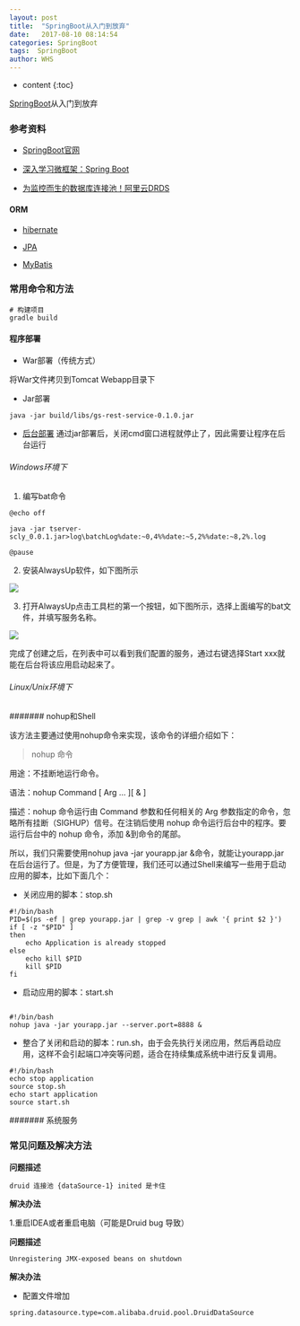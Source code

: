 ```yaml
---
layout: post
title:  "SpringBoot从入门到放弃"
date:   2017-08-10 08:14:54
categories: SpringBoot
tags:  SpringBoot
author: WHS
---
```


* content
{:toc}

[SpringBoot](http://projects.spring.io/spring-boot/)从入门到放弃




### 参考资料

* [SpringBoot官网](http://projects.spring.io/spring-boot/)

* [深入学习微框架：Spring Boot](http://www.infoq.com/cn/articles/microframeworks1-spring-boot)

* [为监控而生的数据库连接池！阿里云DRDS](https://github.com/alibaba/druid)


#### ORM

* [hibernate]()

* [JPA]()

* [MyBatis](https://github.com/mybatis/spring-boot-starter)
  

### 常用命令和方法

```
# 构建项目
gradle build
```
#### 程序部署

* War部署（传统方式）

将War文件拷贝到Tomcat Webapp目录下

* Jar部署

```
java -jar build/libs/gs-rest-service-0.1.0.jar
```
* [后台部署](https://www.cnblogs.com/kedarui/p/6439768.html)
通过jar部署后，关闭cmd窗口进程就停止了，因此需要让程序在后台运行


###### Windows环境下
1. 编写bat命令

```
@echo off

java -jar tserver-scly_0.0.1.jar>log\batchLog%date:~0,4%%date:~5,2%%date:~8,2%.log

@pause
```
2. 安装AlwaysUp软件，如下图所示

![](https://pic4.zhimg.com/50/v2-8c9d646fd06e7b656704fb42b85ba247_hd.jpg)

3. 打开AlwaysUp点击工具栏的第一个按钮，如下图所示，选择上面编写的bat文件，并填写服务名称。

![](https://pic2.zhimg.com/50/v2-730bd4126c6c3066e649b78638550c3f_hd.jpg)

完成了创建之后，在列表中可以看到我们配置的服务，通过右键选择Start xxx就能在后台将该应用启动起来了。

###### Linux/Unix环境下

####### nohup和Shell

该方法主要通过使用nohup命令来实现，该命令的详细介绍如下：

>nohup 命令

用途：不挂断地运行命令。

语法：nohup Command [ Arg … ][ & ]

描述：nohup 命令运行由 Command 参数和任何相关的 Arg 参数指定的命令，忽略所有挂断（SIGHUP）信号。在注销后使用 nohup 命令运行后台中的程序。要运行后台中的 nohup 命令，添加 &到命令的尾部。

所以，我们只需要使用nohup java -jar yourapp.jar &命令，就能让yourapp.jar在后台运行了。但是，为了方便管理，我们还可以通过Shell来编写一些用于启动应用的脚本，比如下面几个：

* 关闭应用的脚本：stop.sh

```
#!/bin/bash  
PID=$(ps -ef | grep yourapp.jar | grep -v grep | awk '{ print $2 }')  
if [ -z "$PID" ]  
then  
    echo Application is already stopped  
else  
    echo kill $PID  
    kill $PID  
fi  
```

* 启动应用的脚本：start.sh

```

#!/bin/bash  
nohup java -jar yourapp.jar --server.port=8888 &  
```

* 整合了关闭和启动的脚本：run.sh，由于会先执行关闭应用，然后再启动应用，这样不会引起端口冲突等问题，适合在持续集成系统中进行反复调用。

```
#!/bin/bash  
echo stop application  
source stop.sh  
echo start application  
source start.sh  
```
####### 系统服务



### 常见问题及解决方法

**问题描述**

```
druid 连接池 {dataSource-1} inited 是卡住
```

**解决办法**

1.重启IDEA或者重启电脑（可能是Druid bug 导致）

**问题描述**
```
Unregistering JMX-exposed beans on shutdown

```
**解决办法**

* 配置文件增加
```
spring.datasource.type=com.alibaba.druid.pool.DruidDataSource
```






